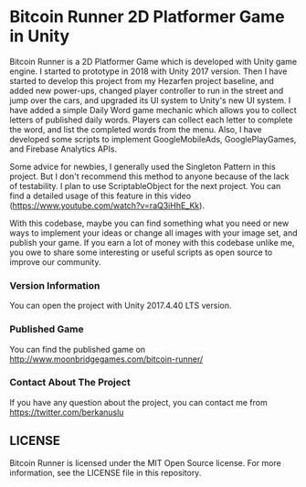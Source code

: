 # Bitcoin Runner 2D Platformer Game in Unity

Bitcoin Runner is a 2D Platformer Game which is developed with Unity game engine. I started to prototype in 2018 with Unity 2017 version. Then I have started to develop this project from my Hezarfen project baseline, and added new power-ups, changed player controller to run in the street and jump over the cars, and upgraded its UI system to Unity's new UI system. I have added a simple Daily Word game mechanic which allows you to collect letters of published daily words. Players can collect each letter to complete the word, and list the completed words from the menu. Also, I have developed some scripts to implement GoogleMobileAds, GooglePlayGames, and Firebase Analytics APIs.

Some advice for newbies, I generally used the Singleton Pattern in this project. But I don't recommend this method to anyone because of the lack of testability. I plan to use ScriptableObject for the next project. You can find a detailed usage of this feature in this video (https://www.youtube.com/watch?v=raQ3iHhE_Kk).

With this codebase, maybe you can find something what you need or new ways to implement your ideas or change all images with your image set, and publish your game. If you earn a lot of money with this codebase unlike me, you owe to share some interesting or useful scripts as open source to improve our community.

### Version Information
You can open the project with Unity 2017.4.40 LTS version.

### Published Game
You can find the published game on http://www.moonbridgegames.com/bitcoin-runner/

### Contact About The Project
If you have any question about the project, you can contact me from https://twitter.com/berkanuslu

## LICENSE
Bitcoin Runner is licensed under the MIT Open Source license. For more information, see the LICENSE file in this repository.